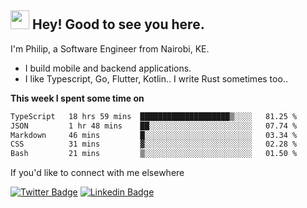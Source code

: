 <h2><img src="https://slackmojis.com/emojis/3643-cool-doge/download" width="30"/> Hey! Good to see you here.</h2>

<p>I'm Philip, a Software Engineer from Nairobi, KE. 

- I build mobile and backend applications.
- I like Typescript, Go, Flutter, Kotlin.. I write Rust sometimes too..</p>

**This week I spent some time on**
<!--START_SECTION:waka-->

```txt
TypeScript   18 hrs 59 mins  ████████████████████▒░░░░   81.25 %
JSON         1 hr 48 mins    ██░░░░░░░░░░░░░░░░░░░░░░░   07.74 %
Markdown     46 mins         █░░░░░░░░░░░░░░░░░░░░░░░░   03.34 %
CSS          31 mins         ▓░░░░░░░░░░░░░░░░░░░░░░░░   02.28 %
Bash         21 mins         ▒░░░░░░░░░░░░░░░░░░░░░░░░   01.50 %
```

<!--END_SECTION:waka-->

If you'd like to connect with me elsewhere

[![Twitter Badge](https://img.shields.io/badge/-Twitter-1ca0f1?style=flat-square&labelColor=1ca0f1&logo=twitter&logoColor=white&link=https://twitter.com/_diogorodrigues)](https://twitter.com/kimathiphil)  [![Linkedin Badge](https://img.shields.io/badge/-LinkedIn-blue?style=flat-square&logo=Linkedin&logoColor=white&link=https://www.linkedin.com/in/philip-kimathi-2604a9114/)](https://www.linkedin.com/in/philip-kimathi-2604a9114/)
